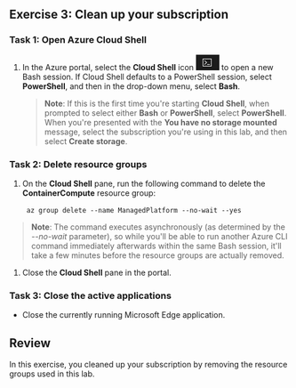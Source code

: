 ## Exercise 3: Clean up your subscription

### Task 1: Open Azure Cloud Shell

1.  In the Azure portal, select the **Cloud Shell** icon ![alt text](images/az204_lab_CloudShell.png) to open a new Bash session. If Cloud Shell defaults to a PowerShell session, select **PowerShell**, and then in the drop-down menu, select **Bash**.

    > **Note**: If this is the first time you're starting **Cloud Shell**, when prompted to select either **Bash** or **PowerShell**, select **PowerShell**. When you're presented with the **You have no storage mounted** message, select the subscription you're using in this lab, and then select **Create storage**.

### Task 2: Delete resource groups

1.  On the **Cloud Shell** pane, run the following command to delete the **ContainerCompute** resource group:

    ```
     az group delete --name ManagedPlatform --no-wait --yes
    ```

   > **Note**: The command executes asynchronously (as determined by the *--no-wait* parameter), so while you'll be able to run another Azure CLI command immediately afterwards within the same Bash session, it'll take a few minutes before the resource groups are actually removed.

1. Close the **Cloud Shell** pane in the portal.

### Task 3: Close the active applications

-   Close the currently running Microsoft Edge application.

## Review

In this exercise, you cleaned up your subscription by removing the resource groups used in this lab.
